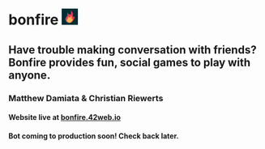# bonfire ![bonfire](https://github.com/MatthewDamiata/bonfire/blob/main/assets/bonfire_logo_32.png)
## Have trouble making conversation with friends? Bonfire provides fun, social games to play with anyone.
### Matthew Damiata & Christian Riewerts
#### Website live at [bonfire.42web.io](http://www.bonfire.42web.io/)
#### Bot coming to production soon! Check back later.
